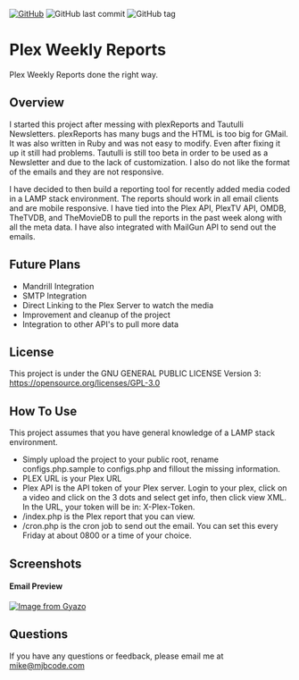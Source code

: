 [![GitHub](https://img.shields.io/github/license/MJBCode/Plex-Weekly-Reports.svg)](https://opensource.org/licenses/GPL-3.0)
![GitHub last commit](https://img.shields.io/github/last-commit/MJBCode/Plex-Weekly-Reports.svg)
![GitHub tag](https://img.shields.io/github/tag/MJBCode/Plex-Weekly-Reports.svg)

# Plex Weekly Reports
Plex Weekly Reports done the right way.

## Overview
I started this project after messing with plexReports and Tautulli Newsletters. plexReports has many bugs and the HTML is too big for GMail. It was also written in Ruby and was not easy to modify. Even after fixing it up it still had problems. Tautulli is still too beta in order to be used as a Newsletter and due to the lack of customization. I also do not like the format of the emails and they are not responsive.

I have decided to then build a reporting tool for recently added media coded in a LAMP stack environment. The reports should work in all email clients and are mobile responsive. I have tied into the Plex API, PlexTV API, OMDB, TheTVDB, and TheMovieDB to pull the reports in the past week along with all the meta data. I have also integrated with MailGun API to send out the emails.

## Future Plans
- Mandrill Integration
- SMTP Integration
- Direct Linking to the Plex Server to watch the media
- Improvement and cleanup of the project
- Integration to other API's to pull more data

## License
This project is under the GNU GENERAL PUBLIC LICENSE Version 3: https://opensource.org/licenses/GPL-3.0

## How To Use
This project assumes that you have general knowledge of a LAMP stack environment.
- Simply upload the project to your public root, rename configs.php.sample to configs.php and fillout the missing information.
- PLEX URL is your Plex URL
- Plex API is the API token of your Plex server. Login to your plex, click on a video and click on the 3 dots and select get info, then click view XML. In the URL, your token will be in: X-Plex-Token.
- /index.php is the Plex report that you can view.
- /cron.php is the cron job to send out the email. You can set this every Friday at about 0800 or a time of your choice.

## Screenshots
#### Email Preview
[![Image from Gyazo](https://i.gyazo.com/148a56627e4c336c8a9ef67c24a3a310.png)](https://gyazo.com/148a56627e4c336c8a9ef67c24a3a310)

## Questions
If you have any questions or feedback, please email me at mike@mjbcode.com